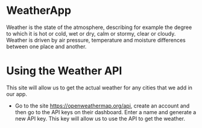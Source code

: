 # WeatherApp

Weather is the state of the atmosphere, describing for example the degree to which it is hot or cold, wet or dry, calm or stormy, clear or cloudy. Weather is driven by air pressure, temperature and moisture differences between one place and another.

# Using the Weather API

This site will allow us to get the actual weather for any cities that we add in our app.

  * Go to the site https://openweathermap.org/api, create an account and then go to the API keys on their dashboard. Enter a name and generate a new API key. This key will allow us to use the API to get the weather.
  
